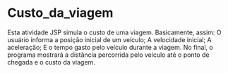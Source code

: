 # Custo_da_viagem
 Esta atividade JSP simula o custo de uma viagem. Basicamente, assim: O usuário informa a posição inicial de um veículo; A velocidade inicial; A aceleração; E o tempo gasto pelo veículo durante a viagem. No final, o programa mostrará a distância percorrida pelo veículo até o ponto de chegada e o custo da viagem.
